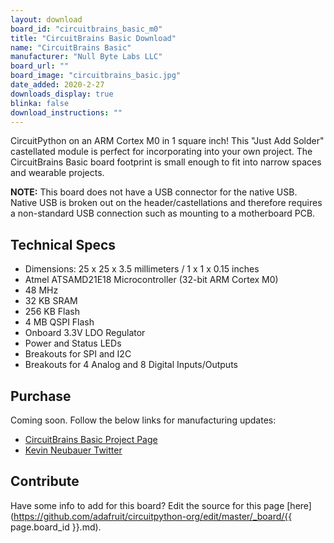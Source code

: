 ```yaml
---
layout: download
board_id: "circuitbrains_basic_m0"
title: "CircuitBrains Basic Download"
name: "CircuitBrains Basic"
manufacturer: "Null Byte Labs LLC"
board_url: ""
board_image: "circuitbrains_basic.jpg"
date_added: 2020-2-27
downloads_display: true
blinka: false
download_instructions: ""
---
```


CircuitPython on an ARM Cortex M0 in 1 square inch! This "Just Add Solder" castellated module is perfect for incorporating into your own project. The CircuitBrains Basic board footprint is small enough to fit into narrow spaces and wearable projects.

**NOTE:** This board does not have a USB connector for the native USB. Native USB is broken out on the header/castellations and therefore requires a non-standard USB connection such as mounting to a motherboard PCB.

## Technical Specs

- Dimensions: 25 x 25 x 3.5 millimeters / 1 x 1 x 0.15 inches
- Atmel ATSAMD21E18 Microcontroller (32-bit ARM Cortex M0)
- 48 MHz
- 32 KB SRAM
- 256 KB Flash
- 4 MB QSPI Flash
- Onboard 3.3V LDO Regulator
- Power and Status LEDs
- Breakouts for SPI and I2C
- Breakouts for 4 Analog and 8 Digital Inputs/Outputs

## Purchase
Coming soon. Follow the below links for manufacturing updates:
* [CircuitBrains Basic Project Page](https://kevinneubauer.com/portfolio/circuitbrains-basic/)
* [Kevin Neubauer Twitter](https://twitter.com/kevinneubauer)

## Contribute

Have some info to add for this board? Edit the source for this page [here](https://github.com/adafruit/circuitpython-org/edit/master/_board/{{ page.board_id }}.md).
